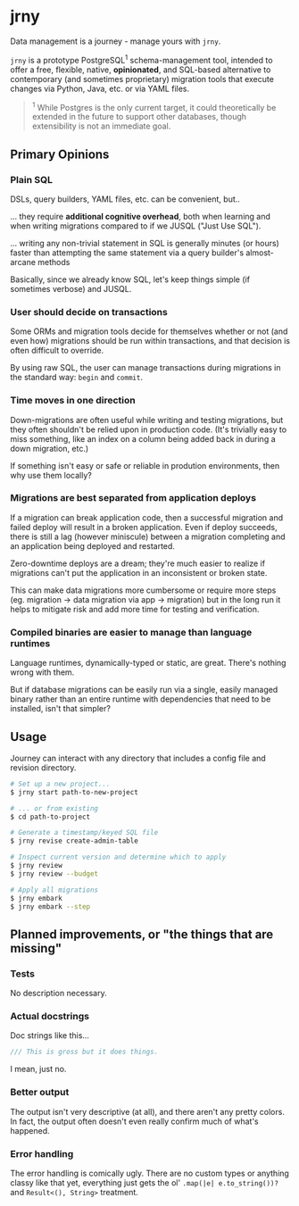 # jrny

Data management is a journey - manage yours with `jrny`.

`jrny` is a prototype PostgreSQL<sup>1</sup> schema-management tool, intended to offer
a free, flexible, native, **opinionated**, and SQL-based alternative to contemporary
(and sometimes proprietary) migration tools that execute changes via Python, Java, etc.
or via YAML files.

> <sup>1</sup> While Postgres is the only current target, it could theoretically be extended
> in the future to support other databases, though extensibility is not an immediate goal.

## Primary Opinions

### Plain SQL

DSLs, query builders, YAML files, etc. can be convenient, but..

... they require **additional cognitive overhead**, both when learning and when writing migrations
compared to if we JUSQL ("Just Use SQL").

... writing any non-trivial statement in SQL is generally minutes (or hours) faster than attempting the same
statement via a query builder's almost-arcane methods

Basically, since we already know SQL, let's keep things simple (if sometimes verbose) and JUSQL.

### User should decide on transactions

Some ORMs and migration tools decide for themselves whether or not (and even how) migrations
should be run within transactions, and that decision is often difficult to override.

By using raw SQL, the user can manage transactions during migrations in the standard way: `begin` and `commit`.

### Time moves in one direction

Down-migrations are often useful while writing and testing migrations, but they often shouldn't be
relied upon in production code. (It's trivially easy to miss something, like an index on a column being
added back in during a down migration, etc.)

If something isn't easy or safe or reliable in prodution environments, then why use them locally?

### Migrations are best separated from application deploys

If a migration can break application code, then a successful migration and failed deploy will result
in a broken application. Even if deploy succeeds, there is still a lag (however miniscule) between a
migration completing and an application being deployed and restarted.

Zero-downtime deploys are a dream; they're much easier to realize if migrations can't put the application
in an inconsistent or broken state.

This can make data migrations more cumbersome or require more steps (eg. migration -> data migration via app -> migration)
but in the long run it helps to mitigate risk and add more time for testing and verification.

### Compiled binaries are easier to manage than language runtimes

Language runtimes, dynamically-typed or static, are great. There's nothing wrong with them.

But if database migrations can be easily run via a single, easily managed binary rather than an
entire runtime with dependencies that need to be installed, isn't that simpler?


## Usage

Journey can interact with any directory that includes a config file and revision directory.


```bash
# Set up a new project...
$ jrny start path-to-new-project

# ... or from existing
$ cd path-to-project

# Generate a timestamp/keyed SQL file
$ jrny revise create-admin-table

# Inspect current version and determine which to apply
$ jrny review
$ jrny review --budget

# Apply all migrations
$ jrny embark
$ jrny embark --step
```

## Planned improvements, or "the things that are missing"

### Tests

No description necessary.

### Actual docstrings

Doc strings like this...

```rust
/// This is gross but it does things.
```

I mean, just no.

### Better output

The output isn't very descriptive (at all), and there aren't any pretty colors.
In fact, the output often doesn't even really confirm much of what's happened.

### Error handling

The error handling is comically ugly.
There are no custom types or anything classy like that yet,
everything just gets the ol' `.map(|e| e.to_string())?` and `Result<(), String>` treatment.

